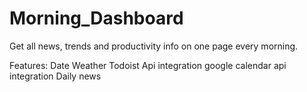 # Morning_Dashboard
Get all news, trends and productivity info on one page every morning.

Features:
Date
Weather
Todoist Api integration
google calendar api integration
Daily news 
